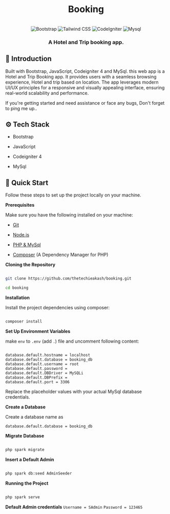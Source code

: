 <div align="center">
  <br />
      <!-- <img src=""> -->
      <h1>Booking</h1>
  <br />

  <div>
    <img src="https://img.shields.io/badge/-Bootstrap-black?style=for-the-badge&logoColor=white&logo=bootstrap&color=9561fb" alt="Bootstrap" />
    <img src="https://img.shields.io/badge/-Javascript-black?style=for-the-badge&logoColor=white&logo=Javascript&color=06B6D4" alt="Tailwind CSS" />
    <img src="https://img.shields.io/badge/-CodeIgniter_4-black?style=for-the-badge&logoColor=white&logo=CodeIgniter&color=cb4516" alt="CodeIgniter" />
    <img src="https://img.shields.io/badge/-Mysql-black?style=for-the-badge&logoColor=white&logo=Mysql&color=3e6e93" alt="Mysql" />
  </div>

  <h3 align="center">A Hotel and Trip booking app.</h3>
</div>


## <a name="introduction">🤖 Introduction</a>

Built with Bootstrap, JavaScript, Codeigniter 4 and MySql. this web app is a Hotel and Trip Booking app. It provides users with a seamless browsing experience, Hotel and trip based on location. The app leverages modern UI/UX principles for a responsive and visually appealing interface, ensuring real-world scalability and performance.

If you're getting started and need assistance or face any bugs, Don't forget to ping me up..



## <a name="tech-stack">⚙️ Tech Stack</a>

- Bootstrap

- JavaScript

- Codeigniter 4 

- MySql


## <a name="quick-start">🤸 Quick Start</a>

Follow these steps to set up the project locally on your machine.

**Prerequisites**

Make sure you have the following installed on your machine:

- [Git](https://git-scm.com/)

- [Node.js](https://nodejs.org/en)

- [PHP & MySql](https://www.wampserver.com/en/)

- [Composer](https://getcomposer.org/) (A Dependency Manager for PHP)

**Cloning the Repository**

```bash

git clone https://github.com/thetechieakash/booking.git

cd booking

```

**Installation**

Install the project dependencies using composer:

```bash

composer install

```

**Set Up Environment Variables**

make `env` to `.env` (add `.`) file and uncomment following content:

```env

database.default.hostname = localhost
database.default.database = booking_db
database.default.username = root
database.default.password = 
database.default.DBDriver = MySQLi
database.default.DBPrefix =
database.default.port = 3306

```

Replace the placeholder values with your actual MySql database credentials.

**Create a Database**

Create a database name as 

`database.default.database = booking_db ` 

**Migrate Database**

```bash

php spark migrate

```
**Insert a Default Admin**

```bash

php spark db:seed AdminSeeder

```
**Running the Project**

```bash

php spark serve

```

**Default Admin credentials**
`Username = SAdmin`
`Password = 123465`